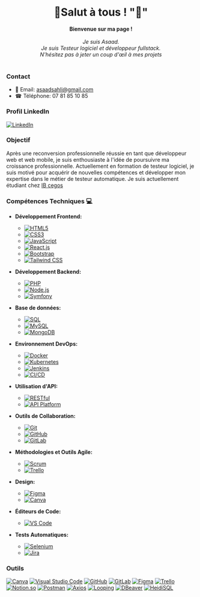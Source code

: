 <h1 align="center">💫Salut à tous ! "👋" </h1>

<p align="center">
    <b>Bienvenue sur ma page !</b><br><br>
    <i>
        Je suis Asaad.<br>
       Je suis Testeur logiciel et développeur fullstack.<br>
         N'hésitez pas à jeter un coup d'œil à mes projets<br>
    </i><br>
  

### Contact

- 📧 Email: [asaadsahli@gmail.com](mailto:asaadsahli@gmail.com)
- ☎ Téléphone: 07 81 85 10 85

### Profil LinkedIn

[![LinkedIn](https://img.shields.io/badge/LinkedIn-0077B5?style=for-the-badge&logo=linkedin&logoColor=white)](https://www.linkedin.com/in/asaad-sahli-8503421b2/)




</p>


### Objectif

Après une reconversion professionnelle réussie en tant que développeur web et web mobile, je suis enthousiaste à l'idée de poursuivre ma croissance professionnelle. Actuellement en formation de testeur logiciel, je suis motivé pour acquérir de nouvelles compétences et développer mon expertise dans le métier de testeur automatique.
Je suis actuellement étudiant chez [IB cegos](https://www.ib-formation.fr/)

### Compétences Techniques 💻

- **Développement Frontend:**
  - [![HTML5](https://img.shields.io/badge/html5-black?style=for-the-badge&logo=html5)](https://hub.docker.com/u/Sahlias)
  - [![CSS3](https://img.shields.io/badge/css3-black?style=for-the-badge&logo=css3)](https://hub.docker.com/u/Sahlias)
  - [![JavaScript](https://img.shields.io/badge/javascript-black?style=for-the-badge&logo=javascript)](https://github.com/Sahlias)
  - [![React.js](https://img.shields.io/badge/react-black?style=for-the-badge&logo=react)](https://hub.docker.com/u/Sahlias)
  - [![Bootstrap](https://img.shields.io/badge/bootstrap-black?style=for-the-badge&logo=bootstrap)](https://hub.docker.com/u/Sahlias)
  - [![Tailwind CSS](https://img.shields.io/badge/tailwindcss-black?style=for-the-badge&logo=tailwindcss)](https://hub.docker.com/u/Sahlias)

- **Développement Backend:**
  - [![PHP](https://img.shields.io/badge/php-black?style=for-the-badge&logo=php)](https://github.com/Sahlias)
  - [![Node.js](https://img.shields.io/badge/node.js-black?style=for-the-badge&logo=node.js)](https://github.com/Sahlias)
  - [![Symfony](https://img.shields.io/badge/symfony-black?style=for-the-badge&logo=symfony)](https://hub.docker.com/u/Sahlias)

- **Base de données:**
  - [![SQL](https://img.shields.io/badge/sql-black?style=for-the-badge&logo=mysql)](https://github.com/Sahlias)
  - [![MySQL](https://img.shields.io/badge/mysql-black?style=for-the-badge&logo=mysql)](https://github.com/Sahlias)
  - [![MongoDB](https://img.shields.io/badge/mongodb-black?style=for-the-badge&logo=mongodb)](https://github.com/Sahlias)

- **Environnement DevOps:**
  - [![Docker](https://img.shields.io/badge/docker-black?style=for-the-badge&logo=docker)](https://github.com/Sahlias)
  - [![Kubernetes](https://img.shields.io/badge/kubernetes-black?style=for-the-badge&logo=kubernetes)](https://github.com/Sahlias)
  - [![Jenkins](https://img.shields.io/badge/jenkins-black?style=for-the-badge&logo=jenkins)](https://github.com/Sahlias)
  - [![CI/CD](https://img.shields.io/badge/ci/cd-black?style=for-the-badge&logo=continuous-integration)](https://github.com/Sahlias)

- **Utilisation d'API:**
  - [![RESTful](https://img.shields.io/badge/restful-black?style=for-the-badge&logo=api)](https://github.com/Sahlias)
  - [![API Platform](https://img.shields.io/badge/api_platform-black?style=for-the-badge&logo=api)](https://github.com/Sahlias)

- **Outils de Collaboration:**
  - [![Git](https://img.shields.io/badge/git-black?style=for-the-badge&logo=git)](https://github.com/Sahlias)
  - [![GitHub](https://img.shields.io/badge/github-black?style=for-the-badge&logo=github)](https://github.com/Sahlias)
  - [![GitLab](https://img.shields.io/badge/gitlab-black?style=for-the-badge&logo=gitlab)](https://gitlab.com/)

- **Méthodologies et Outils Agile:**
  - [![Scrum](https://img.shields.io/badge/scrum-black?style=for-the-badge&logo=scrum)](https://github.com/Sahlias)
  - [![Trello](https://img.shields.io/badge/trello-black?style=for-the-badge&logo=trello)](https://trello.com/)

- **Design:**
  - [![Figma](https://img.shields.io/badge/figma-black?style=for-the-badge&logo=figma)](https://www.figma.com/)
  - [![Canva](https://img.shields.io/badge/canva-black?style=for-the-badge&logo=canva)](https://www.canva.com/)

- **Éditeurs de Code:**
  - [![VS Code](https://img.shields.io/badge/vs_code-black?style=for-the-badge&logo=visual-studio-code)](https://code.visualstudio.com/)

- **Tests Automatiques:**
  - [![Selenium](https://img.shields.io/badge/selenium-black?style=for-the-badge&logo=selenium)](https://www.selenium.dev/)
  - [![Jira](https://img.shields.io/badge/jira-black?style=for-the-badge&logo=jira)](https://www.atlassian.com/software/jira)



### Outils
[![Canva](https://img.shields.io/badge/canva-black?style=for-the-badge&logo=canva)](https://www.canva.com/)
[![Visual Studio Code](https://img.shields.io/badge/VS_Code-black?style=for-the-badge&logo=visual-studio-code)](https://code.visualstudio.com/)
[![GitHub](https://img.shields.io/badge/GitHub-black?style=for-the-badge&logo=github)](https://github.com/)
[![GitLab](https://img.shields.io/badge/GitLab-black?style=for-the-badge&logo=gitlab)](https://gitlab.com/)
[![Figma](https://img.shields.io/badge/Figma-black?style=for-the-badge&logo=figma)](https://www.figma.com/)
[![Trello](https://img.shields.io/badge/Trello-black?style=for-the-badge&logo=trello)](https://trello.com/)
[![Notion.so](https://img.shields.io/badge/Notion.so-black?style=for-the-badge&logo=notion)](https://www.notion.so/)
[![Postman](https://img.shields.io/badge/Postman-black?style=for-the-badge&logo=postman)](https://www.postman.com/)
[![Axios](https://img.shields.io/badge/Axios-black?style=for-the-badge&logo=axios)](https://axios-http.com/)
[![Looping](https://img.shields.io/badge/Looping-black?style=for-the-badge&logo=looping)](https://www.looping.com/)
[![DBeaver](https://img.shields.io/badge/DBeaver-black?style=for-the-badge&logo=dbeaver)](https://dbeaver.io/)
[![HeidiSQL](https://img.shields.io/badge/HeidiSQL-black?style=for-the-badge&logo=heidisql)](https://www.heidisql.com/)


</p>
</details>

<p align="center">
  <a href="https://github.com/Sahlias">
  </a>
</p>
